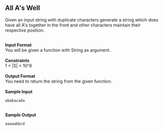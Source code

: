 ## All A's Well
Given an input string with duplicate characters generate a string which does have all A's together in the front and other characters maintain their respective position.
<br/><br/>

<b>Input Format</b><br/>You will be given a function with String as argument.
<br/><br/>
<b>Constraints</b><br/>
1 < |S| < 10^6 <br/><br/>
<b>Output Format</b><br/>You need to return the string from the given function.
<br/><br/>
<b>Sample Input</b>
    
    ababacada
<br/>
<b>Sample Output</b>

    aaaaabbcd

